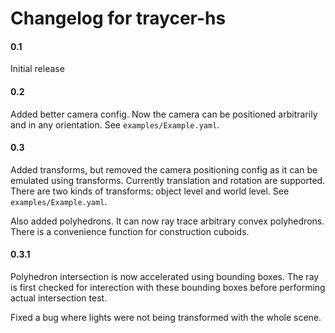 # Changelog for traycer-hs

#### 0.1

Initial release

#### 0.2

Added better camera config. Now the camera can be positioned arbitrarily and in any orientation. See `examples/Example.yaml`.

#### 0.3

Added transforms, but removed the camera positioning config as it can be emulated using transforms. Currently translation and rotation are supported. There are two kinds of transforms: object level and world level. See `examples/Example.yaml`.

Also added polyhedrons. It can now ray trace arbitrary convex polyhedrons. There is a convenience function for construction cuboids.

#### 0.3.1

Polyhedron intersection is now accelerated using bounding boxes. The ray is first checked for interection with these bounding boxes before performing actual intersection test.

Fixed a bug where lights were not being transformed with the whole scene.
